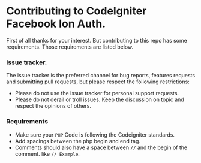 Contributing to CodeIgniter Facebook Ion Auth.
===================================

First of all thanks for your interest. But contributing to this repo has some requirements.
Those requirements are listed below.

### Issue tracker. 
The issue tracker is the preferred channel for bug reports, features requests and submitting pull requests, but please respect the following restrictions:

- Please do not use the issue tracker for personal support requests.
- Please do not derail or troll issues. Keep the discussion on topic and respect the opinions of others.

### Requirements
- Make sure your `PHP` Code is following the Codeigniter standards. 
- Add spacings between the php begin and end tag. 
- Comments should also have a space between `//` and the begin of the comment. like `// Example`.
